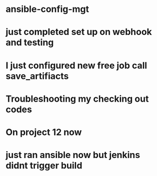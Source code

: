 # ansible-config-mgt
# just completed set up on webhook and testing
# I just configured new free job call save_artifiacts
# Troubleshooting my checking out codes
# On project 12 now
# just ran ansible now but jenkins didnt trigger build

